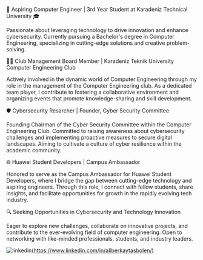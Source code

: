 🚀 Aspiring Computer Engineer | 3rd Year Student at Karadeniz Technical University 🎓

Passionate about leveraging technology to drive innovation and enhance cybersecurity. Currently pursuing a Bachelor's degree in Computer Engineering, specializing in cutting-edge solutions and creative problem-solving.

👨‍💻 Club Management Board Member | Karadeniz Teknik University Computer Engineering Club

Actively involved in the dynamic world of Computer Engineering through my role in the management of the Computer Engineering club. As a dedicated team player, I contribute to fostering a collaborative environment and organizing events that promote knowledge-sharing and skill development.

🛡️ Cybersecurity Resarcher | Founder, Cyber Security Committee

Founding Chairman of the Cyber Security Committee within the Computer Engineering Club. Committed to raising awareness about cybersecurity challenges and implementing proactive measures to secure digital landscapes. Aiming to cultivate a culture of cyber resilience within the academic community.

🌐 Huawei Student Developers | Campus Ambassador

Honored to serve as the Campus Ambassador for Huawei Student Developers, where I bridge the gap between cutting-edge technology and aspiring engineers. Through this role, I connect with fellow students, share insights, and facilitate opportunities for growth in the rapidly evolving tech industry.

🔍 Seeking Opportunities in Cybersecurity and Technology Innovation

Eager to explore new challenges, collaborate on innovative projects, and contribute to the ever-evolving field of computer engineering. Open to networking with like-minded professionals, students, and industry leaders.


![linkedin](https://img.shields.io/badge/Linkedin-000000?style=for-the-badge&logo=Linkedin&logoColor=white)(https://www.linkedin.com/in/aliberkaytasbolen/)
